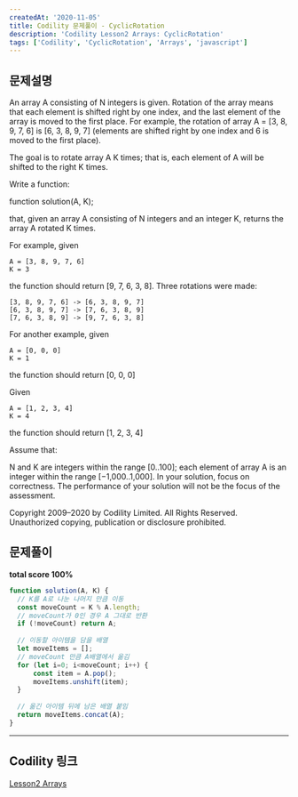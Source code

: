 ```yaml
---
createdAt: '2020-11-05'
title: Codility 문제풀이 - CyclicRotation
description: 'Codility Lesson2 Arrays: CyclicRotation'
tags: ['Codility', 'CyclicRotation', 'Arrays', 'javascript']
---
```


## 문제설명
An array A consisting of N integers is given. Rotation of the array means that each element is shifted right by one index, and the last element of the array is moved to the first place. For example, the rotation of array A = [3, 8, 9, 7, 6] is [6, 3, 8, 9, 7] (elements are shifted right by one index and 6 is moved to the first place).

The goal is to rotate array A K times; that is, each element of A will be shifted to the right K times.

Write a function:

function solution(A, K);

that, given an array A consisting of N integers and an integer K, returns the array A rotated K times.

For example, given

    A = [3, 8, 9, 7, 6]
    K = 3
the function should return [9, 7, 6, 3, 8]. Three rotations were made:

    [3, 8, 9, 7, 6] -> [6, 3, 8, 9, 7]
    [6, 3, 8, 9, 7] -> [7, 6, 3, 8, 9]
    [7, 6, 3, 8, 9] -> [9, 7, 6, 3, 8]
For another example, given

    A = [0, 0, 0]
    K = 1
the function should return [0, 0, 0]

Given

    A = [1, 2, 3, 4]
    K = 4
the function should return [1, 2, 3, 4]

Assume that:

N and K are integers within the range [0..100];
each element of array A is an integer within the range [−1,000..1,000].
In your solution, focus on correctness. The performance of your solution will not be the focus of the assessment.

Copyright 2009–2020 by Codility Limited. All Rights Reserved. Unauthorized copying, publication or disclosure prohibited.

## 문제풀이

**total score 100%**

```javascript
function solution(A, K) {
  // K를 A로 나눈 나머지 만큼 이동
  const moveCount = K % A.length;
  // moveCount가 0인 경우 A 그대로 반환
  if (!moveCount) return A;
  
  // 이동할 아이템을 담을 배열
  let moveItems = [];
  // moveCount 만큼 A배열에서 옮김
  for (let i=0; i<moveCount; i++) {
      const item = A.pop();
      moveItems.unshift(item);
  }
  
  // 옮긴 아이템 뒤에 남은 배열 붙임
  return moveItems.concat(A);
}
```  

---

## Codility 링크
<a href="https://app.codility.com/programmers/lessons/2-arrays/" target="_blank">Lesson2 Arrays</a>
